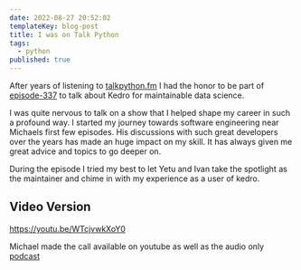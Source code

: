 ```yaml
---
date: 2022-08-27 20:52:02
templateKey: blog-post
title: I was on Talk Python
tags:
  - python
published: true
---
```


After years of listening to [talkpython.fm](https://talkpython.fm/) I had the
honor to be part of
[episode-337](https://talkpython.fm/episodes/show/337/kedro-for-maintainable-data-science)
to talk about Kedro for maintainable data science.

I was quite nervous to talk on a show that I helped shape my career in such a
profound way. I started my journey towards software engineering near Michaels
first few episodes. His discussions with such great developers over the years
has made an huge impact on my skill. It has always given me great advice and
topics to go deeper on.

During the episode I tried my best to let Yetu and Ivan take the spotlight as
the maintainer and chime in with my experience as a user of kedro.

## Video Version

https://youtu.be/WTcjvwkXoY0

Michael made the call available on youtube as well as the audio only
[podcast](https://talkpython.fm/episodes/show/337/kedro-for-maintainable-data-science)
